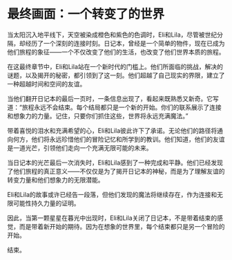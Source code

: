 # 最终画面：一个转变了的世界

当太阳沉入地平线下，天空被染成橙色和紫色的色调时，Eli和Lila，尽管被世纪分隔，却经历了一个深刻的连接时刻。日记本，曾经是一个简单的物件，现在已成为他们旅程的象征——一个不仅改变了他们的生活，也改变了他们世界本质的旅程。

在这最终章节中，Eli和Lila站在一个新时代的门槛上。他们所面临的挑战，解决的谜题，以及揭开的秘密，都引领到了这一刻。他们超越了自己现实的界限，建立了一种超越时间和空间的友谊。

当他们翻开日记本的最后一页时，一条信息出现了，看起来既熟悉又新奇。它写道：“旅程永远不会结束。每个结局都只是一个新的开始。你们的联系展示了连接和想象力的力量。记住，只要你们抓住这些，世界将永远充满魔法。”

带着喜悦的泪水和充满希望的心，Eli和Lila彼此许下了承诺。无论他们的路径将通向何方，他们将永远珍惜他们的冒险记忆和所学到的教训。他们知道，他们的友谊是一道光芒，引领他们走向一个充满无限可能的未来。

当日记本的光芒最后一次消失时，Eli和Lila感到了一种完成和平静。他们已经发现了他们旅程的真正意义——不仅仅是为了揭开日记本的神秘，而是为了理解友谊的转变力量和他们想象力的无限潜能。

Eli和Lila的故事或许已经告一段落，但他们发现的魔法将继续存在，作为连接和无限可能性持久力量的证明。

因此，当第一颗星星在暮光中出现时，Eli和Lila关闭了日记本，不是带着结束的感觉，而是带着新开始的期待。因为在想象的世界里，每个结束都只是另一个冒险的开始。

结束。

